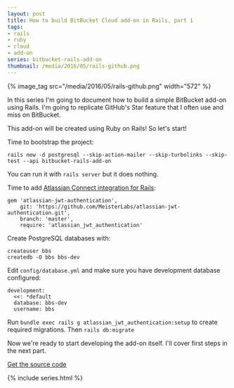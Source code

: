 ```yaml
---
layout: post
title: How to build BitBucket Cloud add-on in Rails, part 1
tags:
- rails
- ruby
- cloud
- add-on
series: bitbucket-rails-add-on
thumbnail: /media/2016/05/rails-github.png
---
```

{% image_tag src="/media/2016/05/rails-github.png" width="572" %}

In this series I'm going to document how to build a simple BitBucket add-on using Rails. I'm going to replicate GitHub's Star feature that I often use and miss on BitBucket.

This add-on will be created using Ruby on Rails! So let's start!

Time to bootstrap the project:

```
rails new -d postgresql --skip-action-mailer --skip-turbolinks --skip-test --api bitbucket-rails-add-on
```

You can run it with `rails server` but it does nothing.

Time to add [Atlassian Connect integration for Rails](https://github.com/MeisterLabs/atlassian-jwt-authentication):

```
gem 'atlassian-jwt-authentication', 
	git: 'https://github.com/MeisterLabs/atlassian-jwt-authentication.git', 
	branch: 'master',
	require: 'atlassian_jwt_authentication'
```

Create PostgreSQL databases with:

```
createuser bbs
createdb -O bbs bbs-dev
```

Edit `config/database.yml` and make sure you have development database configured:

```
development:
  <<: *default
  database: bbs-dev
  username: bbs
```

Run `bundle exec rails g atlassian_jwt_authentication:setup` to create required migrations. Then `rails db:migrate`

Now we're ready to start developing the add-on itself. I'll cover first steps in the next part.

[Get the source code](https://github.com/pawelniewie/bitbucket-rails-add-on/tree/master/part-1)

{% include series.html %}